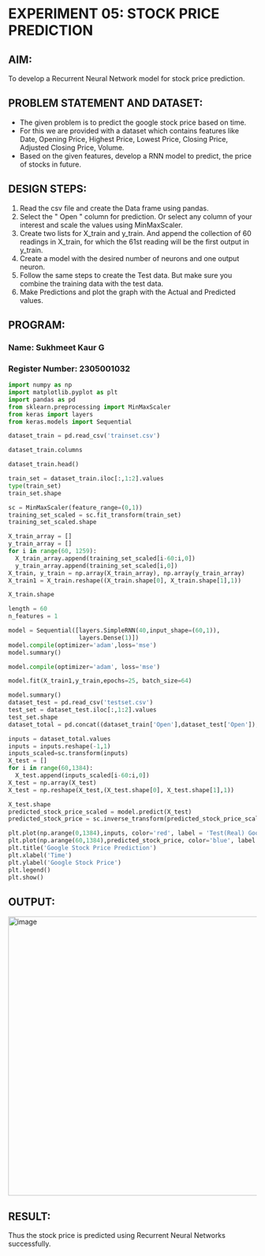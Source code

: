 # EXPERIMENT 05: STOCK PRICE PREDICTION
## AIM:
To develop a Recurrent Neural Network model for stock price prediction.

## PROBLEM STATEMENT AND DATASET:
* The given problem is to predict the google stock price based on time.
* For this we are provided with a dataset which contains features like Date, Opening Price, Highest Price, Lowest Price, Closing Price, Adjusted Closing Price, Volume.
* Based on the given features, develop a RNN model to predict, the price of stocks in future.

## DESIGN STEPS:
1. Read the csv file and create the Data frame using pandas.
2. Select the " Open " column for prediction. Or select any column of your interest and scale the values using MinMaxScaler.
3. Create two lists for X_train and y_train. And append the collection of 60 readings in X_train, for which the 61st reading will be the first output in y_train.
4. Create a model with the desired number of neurons and one output neuron.
5. Follow the same steps to create the Test data. But make sure you combine the training data with the test data.
6. Make Predictions and plot the graph with the Actual and Predicted values.


## PROGRAM:
### Name: Sukhmeet Kaur G
### Register Number: 2305001032
```python
import numpy as np
import matplotlib.pyplot as plt
import pandas as pd
from sklearn.preprocessing import MinMaxScaler
from keras import layers
from keras.models import Sequential

dataset_train = pd.read_csv('trainset.csv')

dataset_train.columns

dataset_train.head()

train_set = dataset_train.iloc[:,1:2].values
type(train_set)
train_set.shape

sc = MinMaxScaler(feature_range=(0,1))
training_set_scaled = sc.fit_transform(train_set)
training_set_scaled.shape

X_train_array = []
y_train_array = []
for i in range(60, 1259):
  X_train_array.append(training_set_scaled[i-60:i,0])
  y_train_array.append(training_set_scaled[i,0])
X_train, y_train = np.array(X_train_array), np.array(y_train_array)
X_train1 = X_train.reshape((X_train.shape[0], X_train.shape[1],1))

X_train.shape

length = 60
n_features = 1

model = Sequential([layers.SimpleRNN(40,input_shape=(60,1)),
                    layers.Dense(1)])
model.compile(optimizer='adam',loss='mse')
model.summary()

model.compile(optimizer='adam', loss='mse')

model.fit(X_train1,y_train,epochs=25, batch_size=64)

model.summary()
dataset_test = pd.read_csv('testset.csv')
test_set = dataset_test.iloc[:,1:2].values
test_set.shape
dataset_total = pd.concat((dataset_train['Open'],dataset_test['Open']),axis=0)

inputs = dataset_total.values
inputs = inputs.reshape(-1,1)
inputs_scaled=sc.transform(inputs)
X_test = []
for i in range(60,1384):
  X_test.append(inputs_scaled[i-60:i,0])
X_test = np.array(X_test)
X_test = np.reshape(X_test,(X_test.shape[0], X_test.shape[1],1))

X_test.shape
predicted_stock_price_scaled = model.predict(X_test)
predicted_stock_price = sc.inverse_transform(predicted_stock_price_scaled)

plt.plot(np.arange(0,1384),inputs, color='red', label = 'Test(Real) Google stock price')
plt.plot(np.arange(60,1384),predicted_stock_price, color='blue', label = 'Predicted Google stock price')
plt.title('Google Stock Price Prediction')
plt.xlabel('Time')
plt.ylabel('Google Stock Price')
plt.legend()
plt.show()
```

## OUTPUT:

<img width="847" height="566" alt="image" src="https://github.com/user-attachments/assets/33f6f699-6147-4754-8c6f-1c3490cc229a" />


## RESULT:
Thus the stock price is predicted using Recurrent Neural Networks successfully.
